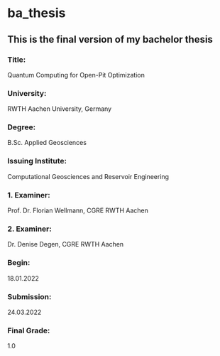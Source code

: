 # ba_thesis

## This is the final version of my bachelor thesis 

### Title:
Quantum Computing for Open-Pit Optimization
### University:
RWTH Aachen University, Germany
### Degree:
B.Sc. Applied Geosciences
### Issuing Institute:
Computational Geosciences and Reservoir Engineering
### 1. Examiner:
Prof. Dr. Florian Wellmann, CGRE RWTH Aachen
### 2. Examiner:
Dr. Denise Degen, CGRE RWTH Aachen
### Begin:
18.01.2022
### Submission:
24.03.2022
### Final Grade:
1.0
